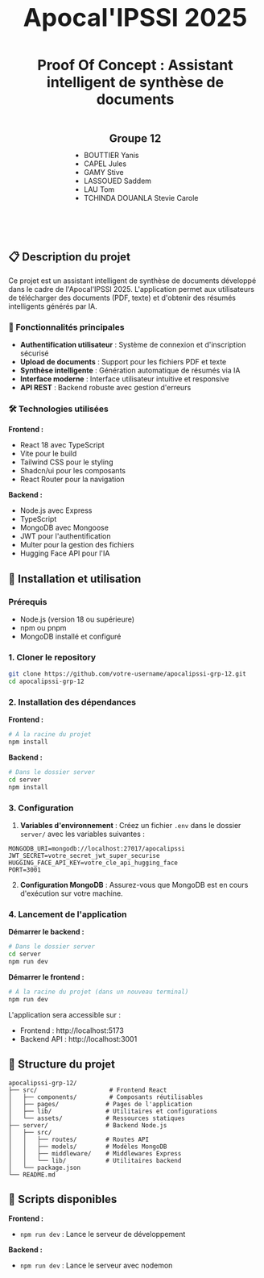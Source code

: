 <section style="max-width: 768px; margin: 0 auto; display: flex; flex-direction: column; gap: 48px; align-items: center;">

<h1 style="text-align: center; font-size: 3.5em; max-width: 500px; margin: 0 auto;">Apocal'IPSSI 2025</h1>

<h1 style="text-align: center; font-size: 2em; max-width: 500px; margin: 0 auto;">Proof Of Concept : 
Assistant intelligent de synthèse de documents
</h1>

<article style="display: flex; flex-direction: column; gap: 6px">
<h2 style="text-align: center; font-size: 1.5em; max-width: 500px; margin: 0 auto;">Groupe 12</h2>

<ul style="margin-top: 6px">
<li>BOUTTIER Yanis</li>
<li>CAPEL Jules</li>
<li>GAMY Stive</li>
<li>LASSOUED Saddem</li>
<li>LAU Tom</li>
<li>TCHINDA DOUANLA Stevie Carole</li>
</ul>
</article>

</section>

<br>
<br>
<br>

## 📋 Description du projet

Ce projet est un assistant intelligent de synthèse de documents développé dans le cadre de l'Apocal'IPSSI 2025. L'application permet aux utilisateurs de télécharger des documents (PDF, texte) et d'obtenir des résumés intelligents générés par IA.

### 🚀 Fonctionnalités principales

- **Authentification utilisateur** : Système de connexion et d'inscription sécurisé
- **Upload de documents** : Support pour les fichiers PDF et texte
- **Synthèse intelligente** : Génération automatique de résumés via IA
- **Interface moderne** : Interface utilisateur intuitive et responsive
- **API REST** : Backend robuste avec gestion d'erreurs

### 🛠️ Technologies utilisées

**Frontend :**

- React 18 avec TypeScript
- Vite pour le build
- Tailwind CSS pour le styling
- Shadcn/ui pour les composants
- React Router pour la navigation

**Backend :**

- Node.js avec Express
- TypeScript
- MongoDB avec Mongoose
- JWT pour l'authentification
- Multer pour la gestion des fichiers
- Hugging Face API pour l'IA

## 🚀 Installation et utilisation

### Prérequis

- Node.js (version 18 ou supérieure)
- npm ou pnpm
- MongoDB installé et configuré

### 1. Cloner le repository

```bash
git clone https://github.com/votre-username/apocalipssi-grp-12.git
cd apocalipssi-grp-12
```

### 2. Installation des dépendances

**Frontend :**

```bash
# À la racine du projet
npm install
```

**Backend :**

```bash
# Dans le dossier server
cd server
npm install
```

### 3. Configuration

1. **Variables d'environnement** : Créez un fichier `.env` dans le dossier `server/` avec les variables suivantes :

```env
MONGODB_URI=mongodb://localhost:27017/apocalipssi
JWT_SECRET=votre_secret_jwt_super_securise
HUGGING_FACE_API_KEY=votre_cle_api_hugging_face
PORT=3001
```

2. **Configuration MongoDB** : Assurez-vous que MongoDB est en cours d'exécution sur votre machine.

### 4. Lancement de l'application

**Démarrer le backend :**

```bash
# Dans le dossier server
cd server
npm run dev
```

**Démarrer le frontend :**

```bash
# À la racine du projet (dans un nouveau terminal)
npm run dev
```

L'application sera accessible sur :

- Frontend : http://localhost:5173
- Backend API : http://localhost:3001

## 📁 Structure du projet

```
apocalipssi-grp-12/
├── src/                    # Frontend React
│   ├── components/         # Composants réutilisables
│   ├── pages/             # Pages de l'application
│   ├── lib/               # Utilitaires et configurations
│   └── assets/            # Ressources statiques
├── server/                # Backend Node.js
│   ├── src/
│   │   ├── routes/        # Routes API
│   │   ├── models/        # Modèles MongoDB
│   │   ├── middleware/    # Middlewares Express
│   │   └── lib/           # Utilitaires backend
│   └── package.json
└── README.md
```

## 🔧 Scripts disponibles

**Frontend :**

- `npm run dev` : Lance le serveur de développement

**Backend :**

- `npm run dev` : Lance le serveur avec nodemon
